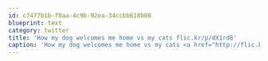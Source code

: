 ```yaml
---
id: c7477b1b-f0aa-4c9b-92ea-34ccbb618b00
blueprint: text
category: twitter
title: 'How my dog welcomes me home vs my cats flic.kr/p/dX1rd8'
caption: 'How my dog welcomes me home vs my cats <a href="http://flic.kr/p/dX1rd8" title="http://flic.kr/p/dX1rd8" class="link link_untco">flic.kr/p/dX1rd8</a>'
---
```

